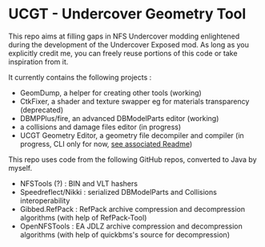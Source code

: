 # UCGT - Undercover Geometry Tool
This repo aims at filling gaps in NFS Undercover modding enlightened during the development of the Undercover Exposed mod.
As long as you explicitly credit me, you can freely reuse portions of this code or take inspiration from it.

It currently contains the following projects :
- GeomDump, a helper for creating other tools (working)
- CtkFixer, a shader and texture swapper eg for materials transparency (deprecated)
- DBMPPlus/fire, an advanced DBModelParts editor (working)
- a collisions and damage files editor (in progress)
- UCGT Geometry Editor, a geometry file decompiler and compiler (in progress, CLI only for now, [see associated Readme](README%20-%20Geometry%20Editor.md))

This repo uses code from the following GitHub repos, converted to Java by myself.
- NFSTools (?) : BIN and VLT hashers
- Speedreflect/Nikki : serialized DBModelParts and Collisions interoperability
- Gibbed.RefPack : RefPack archive compression and decompression algorithms (with help of RefPack-Tool)
- OpenNFSTools : EA JDLZ archive compression and decompression algorithms (with help of quickbms's source for decompression)
